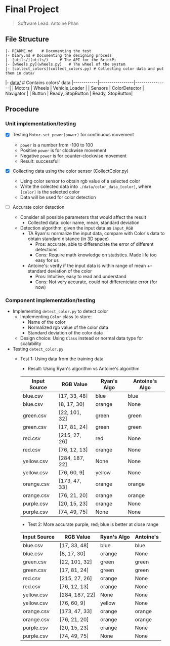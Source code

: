 # Final Project
> Software Lead: Antoine Phan

## File Structure
```
|- README.md  	# Documenting the test
|- Diary.md	# Documenting the designing process
|- [utils/](utils/) 	# The API for the BrickPi
|- [wheels.py](wheels.py) 	# The wheel of the system
|- [collect_colors](collect_colors.py) # Collecting color data and put them in data/
```

|- [data/](data/)	# Contains colors' data
|------------|-----------------|----------------|
| Motors     | 	Wheels	       | Vehicle,Loader |
| Sensors    |  ColorDetector  | Navigator      |
| Button     |  Ready, StopButton | Ready, StopButton|
## Procedure
### Unit implementation/testing
- [x] Testing `Motor.set_power(power)` for continuous movement
	- `power` is a number from -100 to 100
	- Positive `power` is for clockwise movement
	- Negative `power` is for counter-clockwise movement
	- Result: successful!

- [x] Collecting data using the color sensor (CollectColor.py)
	- Using color sensor to obtain rgb value of a selected color
	- Write the colected data into `./data/color_data_[color]`, where `[color]` is the selected color
	- Data will be used for color detection
- [ ] Accurate color detection
	- Consider all possible parameters that would affect the result
		- Collected data: color name, mean, standard deviation
	- Detection algorithm: given the input data as `input_RGB`
		- TA Ryan's: normalize the input data, compare with Color's data to obtain standard distance (in 3D space)
			- Pros: accurate, able to differenciate the error of different detections
			- Cons: Require math knowledge on statistics. Made life too easy for us
		- Antoine's: verify if the input data is within range of mean +- standard deviation of the color
			- Pros: Intuitive, easy to read and understand
			- Cons: Not very accurate, could not differentciate error (for now)

### Component implementation/testing
- Implementing `detect_color.py` to detect color
    - Implementing `Color` class to store:
      - Name of the color
      - Normalized rgb value of the color data
      - Standard deviation of the color data
    - Design choice: Using `Class` instead or normal data type for scalability
- Testing `detect_color.py`
	-  Test 1: Using data from the training data
		- Result: Using Ryan's algorithm vs Antoine's algorithm

		| Input Source | RGB Value | Ryan's Algo | Antoine's Algo|
		|---------------|-----------|---------|-------|
		|blue.csv 	| [17, 33, 48] 	| blue 	| blue |
		|blue.csv 	| [8, 17, 30] 	| orange 	| None |
		|green.csv 	| [22, 101, 32] 	| green 	| green |
		|green.csv 	| [17, 81, 24] 	| green 	| green |
		|red.csv 	| [215, 27, 26] 	| red 	| None |
		|red.csv 	| [76, 12, 13] 	| orange 	| None |
		|yellow.csv 	| [284, 187, 22] 	| None 	| None |
		|yellow.csv 	| [76, 60, 9] 	| yellow 	| None |
		|orange.csv 	| [173, 47, 33] 	| orange 	| orange |
		|orange.csv 	| [76, 21, 20] 	| orange 	| orange |
		|purple.csv 	| [20, 15, 23] 	| orange 	| None |
		|purple.csv 	| [74, 49, 75] 	| None 	| None |

		- Test 2: More accurate purple, red; blue is better at close range

		| Input Source | RGB Value | Ryan's Algo | Antoine's |
		|---------------|-----------|---------|-------|
		|blue.csv       | [17, 33, 48]  | blue  | blue |
		|blue.csv       | [8, 17, 30]   | orange        | None |
		|green.csv      | [22, 101, 32]         | green         | green |
		|green.csv      | [17, 81, 24]  | green         | green |
		|red.csv        | [215, 27, 26]         | orange        | None |
		|red.csv        | [76, 12, 13]  | orange        | None |
		|yellow.csv     | [284, 187, 22]        | None  | None |
		|yellow.csv     | [76, 60, 9]   | yellow        | None |
		|orange.csv     | [173, 47, 33]         | orange        | orange |
		|orange.csv     | [76, 21, 20]  | orange        | orange |
		|purple.csv     | [20, 15, 23]  | orange        | None |
		|purple.csv     | [74, 49, 75]  | None  | None |






